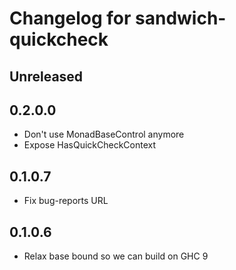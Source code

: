# Changelog for sandwich-quickcheck

## Unreleased

## 0.2.0.0

* Don't use MonadBaseControl anymore
* Expose HasQuickCheckContext

## 0.1.0.7

* Fix bug-reports URL

## 0.1.0.6

* Relax base bound so we can build on GHC 9
